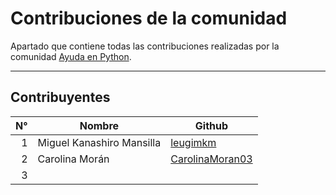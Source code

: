 # Contribuciones de la comunidad

Apartado que contiene todas las contribuciones realizadas por la
comunidad [Ayuda en Python](www.facebook.com/groups/ayudaenpython/).

---

## Contribuyentes

|  N° | Nombre                    | Github                                                |
| --: | ------------------------- | ----------------------------------------------------- |
|   1 | Miguel Kanashiro Mansilla | [leugimkm](https://github.com/leugimkm)               |
|   2 | Carolina Morán            | [CarolinaMoran03](https://github.com/CarolinaMoran03) |
|   3 | <colaborador>             | [<username>](https://github.com/<username>)           |
